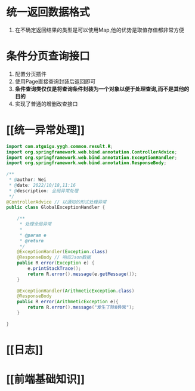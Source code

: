 # 统一返回数据格式
1. 在不确定返回结果的类型是可以使用Map,他的优势是取值存值都非常方便
# 条件分页查询接口
1. 配置分页插件
2. 使用Page直接查询封装后返回即可
3. **条件查询类仅仅是将查询条件封装为一个对象以便于处理查询,而不是其他的目的**
4. 实现了普通的增删改查接口
# [[统一异常处理]]
```java
import com.atguigu.yygh.common.result.R;  
import org.springframework.web.bind.annotation.ControllerAdvice;  
import org.springframework.web.bind.annotation.ExceptionHandler;  
import org.springframework.web.bind.annotation.ResponseBody;  
  
/**  
 * @author: Wei  
 * @date: 2022/10/18,11:16  
 * @description: 全局异常处理  
 */  
@ControllerAdvice // 以通知的形式处理异常  
public class GlobalExceptionHandler {  
      
    /**  
     * 处理全局异常  
     *  
     * @param e  
     * @return  
     */  
    @ExceptionHandler(Exception.class)  
    @ResponseBody // 响应Json数据  
    public R error(Exception e) {  
        e.printStackTrace();  
        return R.error().message(e.getMessage());  
    }  
      
    @ExceptionHandler(ArithmeticException.class)  
    @ResponseBody  
    public R error(ArithmeticException e){  
        return R.error().message("发生了除0异常");  
    }  
      
}
```
# [[日志]]

# [[前端基础知识]]